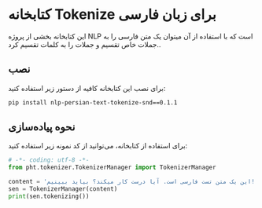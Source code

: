 # کتابخانه Tokenize برای زبان فارسی

این کتابخانه بخشی از پروژه NLP است که با استفاده از آن میتوان یک متن فارسی را به جملات خاص تقسیم و جملات را به کلمات تقسیم کرد..

## نصب

برای نصب این کتابخانه کافیه از دستور زیر استفاده کنید: 

```bash
pip install nlp-persian-text-tokenize-snd==0.1.1
```

## نحوه پیاده‌سازی

برای استفاده از کتابخانه، می‌توانید از کد نمونه زیر استفاده کنید:

```python
# -*- coding: utf-8 -*-
from pht.tokenizer.TokenizerManager import TokenizerManager

content = 'این یک متن تست فارسی است. آیا درست کار میکند؟ بیاید ببینیم!'
sen = TokenizerManager(content)
print(sen.tokenizing())
```